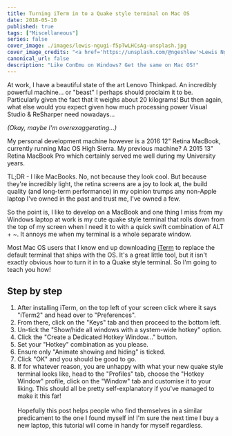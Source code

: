 ```yaml
---
title: Turning iTerm in to a Quake style terminal on Mac OS
date: 2018-05-10
published: true
tags: ["Miscellaneous"]
series: false
cover_image: ./images/lewis-ngugi-f5pTwLHCsAg-unsplash.jpg
cover_image_credits: "<a href='https://unsplash.com/@ngeshlew'>Lewis Ngugi</a>"
canonical_url: false
description: "Like ConEmu on Windows? Get the same on Mac OS!"
---
```

At work, I have a beautiful state of the art Lenovo Thinkpad. An incredibly powerful machine... or "beast" I perhaps should proclaim it to be. Particularly given the fact that it weighs about 20 kilograms! But then again, what else would you expect given how much processing power Visual Studio & ReSharper need nowadays...

*(Okay, maybe I'm overexaggerating...)*

My personal development machine however is a 2016 12" Retina MacBook, currently running Mac OS High Sierra.
My previous machine? A 2015 13" Retina MacBook Pro which certainly served me well during my University years.

TL;DR - I like MacBooks. No, not because they look cool. But because they're incredibly light, the retina screens are a joy to look at, the build quality (and long-term performance) in my opinion trumps any non-Apple laptop I've owned in the past and trust me, I've owned a few.

So the point is, I like to develop on a MacBook and one thing I miss from my Windows laptop at work is my cute quake style terminal that rolls down from the top of my screen when I need it to with a quick swift combination of ALT + ~. It annoys me when my terminal is a whole separate window.

Most Mac OS users that I know end up downloading [iTerm](https://www.iterm2.com/) to replace the default terminal that ships with the OS. It's a great little tool, but it isn't exactly obvious how to turn it in to a Quake style terminal. So I'm going to teach you how!

## Step by step
1. After installing iTerm, on the top left of your screen click where it says "iTerm2" and head over to "Preferences".
2. From there, click on the "Keys" tab and then proceed to the bottom left.
3. Un-tick the "Show/hide all windows with a system-wide hotkey" option.
4. Click the "Create a Dedicated Hotkey Window..." button.
5. Set your "Hotkey" combination as you please.
6. Ensure only "Animate showing and hiding" is ticked.
7. Click "OK" and you should be good to go.
8. If for whatever reason, you are unhappy with what your new quake style terminal looks like, head to the "Profiles" tab, choose the "Hotkey Window" profile, click on the "Window" tab and customise it to your liking. This should all be pretty self-explanatory if you've managed to make it this far!
<br/><br/>
Hopefully this post helps people who find themselves in a similar predicament to the one I found myself in!
I'm sure the next time I buy a new laptop, this tutorial will come in handy for myself regardless.